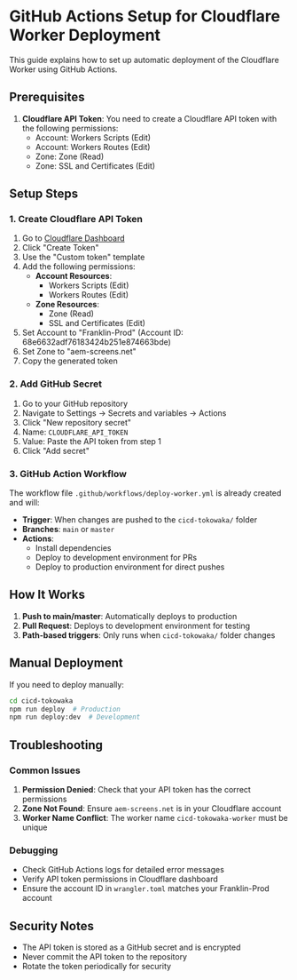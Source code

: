 # GitHub Actions Setup for Cloudflare Worker Deployment

This guide explains how to set up automatic deployment of the Cloudflare Worker using GitHub Actions.

## Prerequisites

1. **Cloudflare API Token**: You need to create a Cloudflare API token with the following permissions:
   - Account: Workers Scripts (Edit)
   - Account: Workers Routes (Edit)
   - Zone: Zone (Read)
   - Zone: SSL and Certificates (Edit)

## Setup Steps

### 1. Create Cloudflare API Token

1. Go to [Cloudflare Dashboard](https://dash.cloudflare.com/profile/api-tokens)
2. Click "Create Token"
3. Use the "Custom token" template
4. Add the following permissions:
   - **Account Resources**: 
     - Workers Scripts (Edit)
     - Workers Routes (Edit)
   - **Zone Resources**:
     - Zone (Read)
     - SSL and Certificates (Edit)
5. Set Account to "Franklin-Prod" (Account ID: 68e6632adf76183424b251e874663bde)
6. Set Zone to "aem-screens.net"
7. Copy the generated token

### 2. Add GitHub Secret

1. Go to your GitHub repository
2. Navigate to Settings → Secrets and variables → Actions
3. Click "New repository secret"
4. Name: `CLOUDFLARE_API_TOKEN`
5. Value: Paste the API token from step 1
6. Click "Add secret"

### 3. GitHub Action Workflow

The workflow file `.github/workflows/deploy-worker.yml` is already created and will:

- **Trigger**: When changes are pushed to the `cicd-tokowaka/` folder
- **Branches**: `main` or `master`
- **Actions**:
  - Install dependencies
  - Deploy to development environment for PRs
  - Deploy to production environment for direct pushes

## How It Works

1. **Push to main/master**: Automatically deploys to production
2. **Pull Request**: Deploys to development environment for testing
3. **Path-based triggers**: Only runs when `cicd-tokowaka/` folder changes

## Manual Deployment

If you need to deploy manually:

```bash
cd cicd-tokowaka
npm run deploy  # Production
npm run deploy:dev  # Development
```

## Troubleshooting

### Common Issues

1. **Permission Denied**: Check that your API token has the correct permissions
2. **Zone Not Found**: Ensure `aem-screens.net` is in your Cloudflare account
3. **Worker Name Conflict**: The worker name `cicd-tokowaka-worker` must be unique

### Debugging

- Check GitHub Actions logs for detailed error messages
- Verify API token permissions in Cloudflare dashboard
- Ensure the account ID in `wrangler.toml` matches your Franklin-Prod account

## Security Notes

- The API token is stored as a GitHub secret and is encrypted
- Never commit the API token to the repository
- Rotate the token periodically for security 